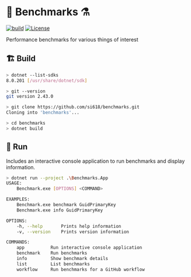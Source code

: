 # 🧪 Benchmarks ⚗

[![build](https://github.com/si618/benchmarks/actions/workflows/build.yml/badge.svg)](https://github.com/si618/benchmarks/actions/workflows/build.yml)
[![License](https://img.shields.io/badge/license-Apache_2.0-blue.svg)](LICENSE)

Performance benchmarks for various things of interest

## 🏗 Build️

```bash
> dotnet --list-sdks
8.0.201 [/usr/share/dotnet/sdk]

> git --version
git version 2.43.0

> git clone https://github.com/si618/benchmarks.git
Cloning into 'benchmarks'...

> cd benchmarks
> dotnet build
```

## 🚀 Run

Includes an interactive console application to run benchmarks and display information.

```bash
> dotnet run --project .\Benchmarks.App
USAGE:
    Benchmark.exe [OPTIONS] <COMMAND>

EXAMPLES:
    Benchmark.exe benchmark GuidPrimaryKey
    Benchmark.exe info GuidPrimaryKey

OPTIONS:
    -h, --help       Prints help information
    -v, --version    Prints version information

COMMANDS:
    app          Run interactive console application
    benchmark    Run benchmarks
    info         Show benchmark details
    list         List benchmarks
    workflow     Run benchmarks for a GitHub workflow
```
